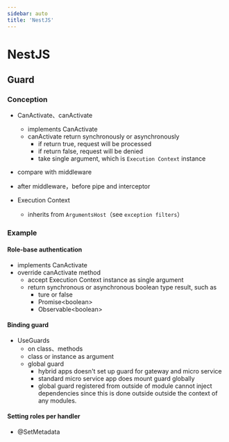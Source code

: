 ```yaml
---
sidebar: auto
title: 'NestJS'
---
```


# NestJS

## Guard

### Conception

- CanActivate、canActivate
  - implements CanActivate
  - canActivate return synchronously or asynchronously
    - if return true, request will be processed
    - if return false, request will be denied
    - take single argument, which is `Execution Context` instance

- compare with middleware
- after middleware，before pipe and interceptor
- Execution Context
  - inherits from `ArgumentsHost`（see `exception filters`）

### Example

#### Role-base authentication

- implements CanActivate
- override canActivate method
  - accept Execution Context instance as single argument
  - return synchronous or asynchronous boolean type result, such as
    - ture or false
    - Promise\<boolean\>
    - Observable\<boolean\>

#### Binding guard

- UseGuards
  - on class、methods
  - class or instance as argument
  - global guard
    - hybrid apps doesn't set up guard for gateway and micro service
    - standard micro service app does mount guard globally
    - global guard registered from outside of module cannot inject dependencies since this is done outside outside the context of any modules. 

#### Setting roles per handler

- @SetMetadata